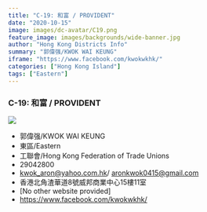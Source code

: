 ```yaml
---
title: "C-19: 和富 / PROVIDENT"
date: "2020-10-15"
image: images/dc-avatar/C19.png
feature_image: images/backgrounds/wide-banner.jpg
author: "Hong Kong Districts Info"
summary: "郭偉强/KWOK WAI KEUNG"
iframe: "https://www.facebook.com/kwokwkhk/"
categories: ["Hong Kong Island"]
tags: ["Eastern"]
---
```


### C-19: 和富 / PROVIDENT  
![](/images/dc-avatar/C19.png)  

 - 郭偉强/KWOK WAI KEUNG  
 - 東區/Eastern  
 - 工聯會/Hong Kong Federation of Trade Unions  
 - 29042800  
 - kwok_aron@yahoo.com.hk/ aronkwok0415@gmail.com  
 - 香港北角渣華道8號威邦商業中心15樓11室  
 - [No other website provided]  
 - https://www.facebook.com/kwokwkhk/
